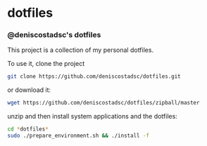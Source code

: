 dotfiles
========

### @deniscostadsc's dotfiles

This project is a collection of my personal dotfiles.

To use it, clone the project

```bash
git clone https://github.com/deniscostadsc/dotfiles.git
```

or download it:

```bash
wget https://github.com/deniscostadsc/dotfiles/zipball/master
```

unzip and then install system applications and the dotfiles:

```bash
cd *dotfiles*
sudo ./prepare_environment.sh && ./install -f
```
